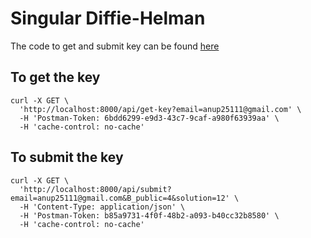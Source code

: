 # Singular Diffie-Helman

The code to get and submit key can be found [here](https://github.com/futartup/singular-dfh-django/blob/master/dfh/views.py)

## To get the key
```
curl -X GET \
  'http://localhost:8000/api/get-key?email=anup25111@gmail.com' \
  -H 'Postman-Token: 6bdd6299-e9d3-43c7-9caf-a980f63939aa' \
  -H 'cache-control: no-cache'
```

## To submit the key
```
curl -X GET \
  'http://localhost:8000/api/submit?email=anup25111@gmail.com&B_public=4&solution=12' \
  -H 'Content-Type: application/json' \
  -H 'Postman-Token: b85a9731-4f0f-48b2-a093-b40cc32b8580' \
  -H 'cache-control: no-cache'
 ```
 
